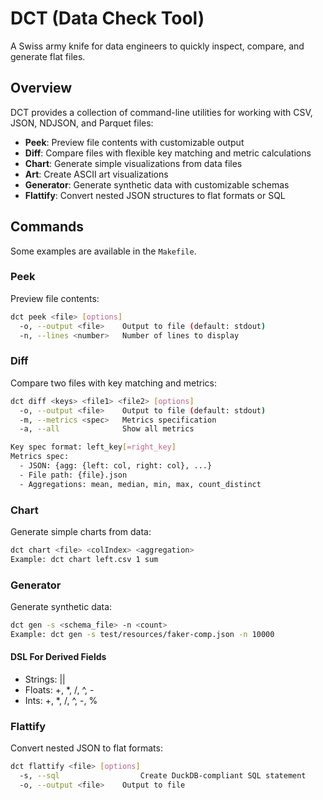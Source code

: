 # DCT (Data Check Tool)

A Swiss army knife for data engineers to quickly inspect, compare, and generate flat files.

## Overview

DCT provides a collection of command-line utilities for working with CSV, JSON, NDJSON, and Parquet files:

- **Peek**: Preview file contents with customizable output
- **Diff**: Compare files with flexible key matching and metric calculations
- **Chart**: Generate simple visualizations from data files
- **Art**: Create ASCII art visualizations
- **Generator**: Generate synthetic data with customizable schemas
- **Flattify**: Convert nested JSON structures to flat formats or SQL

## Commands

Some examples are available in the `Makefile`.

### Peek

Preview file contents:

```bash
dct peek <file> [options]
  -o, --output <file>    Output to file (default: stdout)
  -n, --lines <number>   Number of lines to display
```

### Diff

Compare two files with key matching and metrics:

```bash
dct diff <keys> <file1> <file2> [options]
  -o, --output <file>    Output to file (default: stdout)
  -m, --metrics <spec>   Metrics specification
  -a, --all              Show all metrics

Key spec format: left_key[=right_key]
Metrics spec:
  - JSON: {agg: {left: col, right: col}, ...}
  - File path: {file}.json
  - Aggregations: mean, median, min, max, count_distinct
```

### Chart

Generate simple charts from data:

```bash
dct chart <file> <colIndex> <aggregation>
Example: dct chart left.csv 1 sum
```

### Generator

Generate synthetic data:

```bash
dct gen -s <schema_file> -n <count>
Example: dct gen -s test/resources/faker-comp.json -n 10000
```

#### DSL For Derived Fields

- Strings: ||
- Floats: +, *, /, ^, -
- Ints: +, *, /, ^, -, %

### Flattify

Convert nested JSON to flat formats:

```bash
dct flattify <file> [options]
  -s, --sql                  Create DuckDB-compliant SQL statement
  -o, --output <file>    Output to file
```
